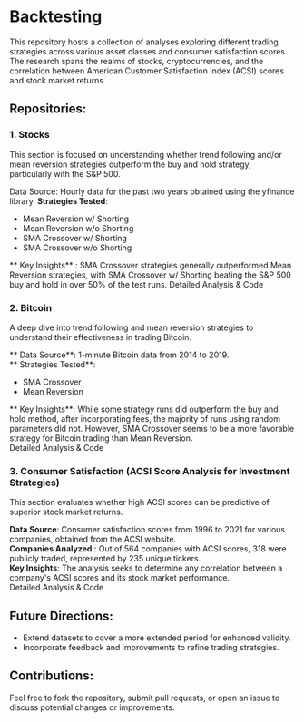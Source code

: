 # Backtesting 
This repository hosts a collection of analyses exploring different trading strategies across various asset classes and consumer satisfaction scores. The research spans the realms of stocks, cryptocurrencies, and the correlation between American Customer Satisfaction Index (ACSI) scores and stock market returns.

## Repositories:
### 1. Stocks
This section is focused on understanding whether trend following and/or mean reversion strategies outperform the buy and hold strategy, particularly with the S&P 500.

Data Source: Hourly data for the past two years obtained using the yfinance library.
**Strategies Tested**:
- Mean Reversion w/ Shorting
- Mean Reversion w/o Shorting
- SMA Crossover w/ Shorting
- SMA Crossover w/o Shorting
  
** Key Insights** : SMA Crossover strategies generally outperformed Mean Reversion strategies, with SMA Crossover w/ Shorting beating the S&P 500 buy and hold in over 50% of the test runs.
Detailed Analysis & Code

### 2. Bitcoin
A deep dive into trend following and mean reversion strategies to understand their effectiveness in trading Bitcoin.

** Data Source**: 1-minute Bitcoin data from 2014 to 2019.  
** Strategies Tested**:  
- SMA Crossover
- Mean Reversion
  
** Key Insights**: While some strategy runs did outperform the buy and hold method, after incorporating fees, the majority of runs using random parameters did not. However, SMA Crossover seems to be a more favorable strategy for Bitcoin trading than Mean Reversion.  
Detailed Analysis & Code

### 3. Consumer Satisfaction (ACSI Score Analysis for Investment Strategies)
This section evaluates whether high ACSI scores can be predictive of superior stock market returns.

**Data Source**: Consumer satisfaction scores from 1996 to 2021 for various companies, obtained from the ACSI website.  
**Companies Analyzed** : Out of 564 companies with ACSI scores, 318 were publicly traded, represented by 235 unique tickers.  
**Key Insights**: The analysis seeks to determine any correlation between a company's ACSI scores and its stock market performance.  
Detailed Analysis & Code

## Future Directions:
- Extend datasets to cover a more extended period for enhanced validity.
- Incorporate feedback and improvements to refine trading strategies.
  
## Contributions:
Feel free to fork the repository, submit pull requests, or open an issue to discuss potential changes or improvements.
